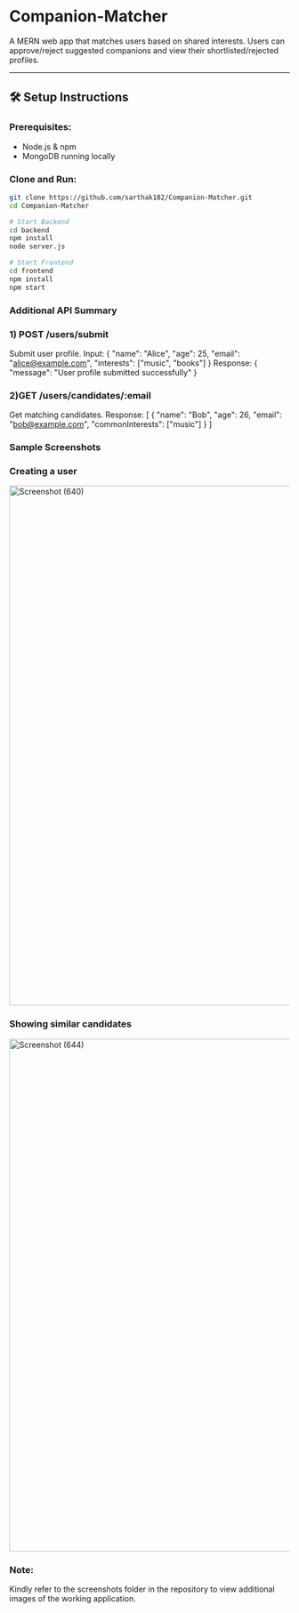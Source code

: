 # Companion-Matcher

A MERN web app that matches users based on shared interests. Users can approve/reject suggested companions and view their shortlisted/rejected profiles.

---

## 🛠️ Setup Instructions

### Prerequisites:
- Node.js & npm
- MongoDB running locally

### Clone and Run:
```bash
git clone https://github.com/sarthak182/Companion-Matcher.git
cd Companion-Matcher

# Start Backend
cd backend
npm install
node server.js

# Start Frontend
cd frontend
npm install
npm start

```
### Additional API Summary
### 1) POST /users/submit
Submit user profile.
Input:
{
  "name": "Alice",
  "age": 25,
  "email": "alice@example.com",
  "interests": ["music", "books"]
}
Response:
{ "message": "User profile submitted successfully" }

### 2)GET /users/candidates/:email
Get matching candidates.
Response:
[
  {
    "name": "Bob",
    "age": 26,
    "email": "bob@example.com",
    "commonInterests": ["music"]
  }
]
### Sample Screenshots
### Creating a user
<img width="1920" height="935" alt="Screenshot (640)" src="https://github.com/user-attachments/assets/a2ac38de-4197-4962-bb5c-c90502b25d94" />

### Showing similar candidates
<img width="1920" height="922" alt="Screenshot (644)" src="https://github.com/user-attachments/assets/99ae1fb4-4999-4403-9d06-514f8e7151e2" />

### Note:
Kindly refer to the screenshots folder in the repository to view additional images of the working application.
